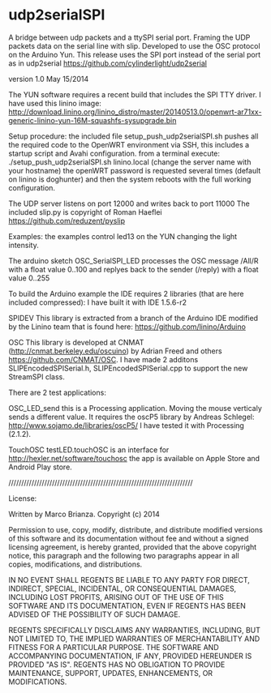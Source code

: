 udp2serialSPI
=============

A bridge between udp packets and a ttySPI serial port.
Framing the UDP packets data on the serial line with slip. 
Developed to use the OSC protocol on the Arduino Yun.
This release uses the SPI port instead of the serial port as in udp2serial https://github.com/cylinderlight/udp2serial

version 1.0  May 15/2014

The YUN software requires a recent build that includes the SPI TTY driver.
I have used this linino image:
http://download.linino.org/linino_distro/master/20140513.0/openwrt-ar71xx-generic-linino-yun-16M-squashfs-sysupgrade.bin


Setup procedure:
the included file setup_push_udp2serialSPI.sh
pushes all the required code to the OpenWRT environment via SSH,
this includes a startup script and Avahi configuration.
from a terminal execute: 
./setup_push_udp2serialSPI.sh linino.local
(change the server name with your hostname)
the openWRT password is requested several times (default on linino is doghunter) and then the system reboots with the full working configuration.

The UDP server listens on port 12000 and writes back to port 11000
The included slip.py is copyright of Roman Haeflei https://github.com/reduzent/pyslip


Examples:
the examples control led13 on the YUN changing the light intensity.

The arduino sketch OSC_SerialSPI_LED processes the OSC message /All/R with a float value 0..100
and replyes back to the sender (/reply) with a float value 0..255

To build the Arduino example the IDE requires 2 libraries (that are here included compressed):
I have built it with IDE 1.5.6-r2

SPIDEV
This library is extracted from a branch of the Arduino IDE modified by the Linino team
that is found here: https://github.com/linino/Arduino


OSC 
This library is developed at CNMAT (http://cnmat.berkeley.edu/oscuino)
by Adrian Freed and others https://github.com/CNMAT/OSC.
I have made 2 additons SLIPEncodedSPISerial.h, SLIPEncodedSPISerial.cpp to support the new StreamSPI class.


There are 2 test applications:

OSC_LED_send
this is a Processing application. Moving the mouse verticaly sends a different value.
It requires the oscP5 library by Andreas Schlegel: http://www.sojamo.de/libraries/oscP5/
I have tested it with Processing (2.1.2).

TouchOSC 
testLED.touchOSC is an interface for http://hexler.net/software/touchosc
the app is available on Apple Store and Android Play store.

////////////////////////////////////////////////////////////////////////


License:

Written by Marco Brianza. Copyright (c) 2014

Permission to use, copy, modify, distribute, and distribute modified versions
of this software and its documentation without fee and without a signed
licensing agreement, is hereby granted, provided that the above copyright
notice, this paragraph and the following two paragraphs appear in all copies,
modifications, and distributions.
 
IN NO EVENT SHALL REGENTS BE LIABLE TO ANY PARTY FOR DIRECT, INDIRECT,
SPECIAL, INCIDENTAL, OR CONSEQUENTIAL DAMAGES, INCLUDING LOST PROFITS, ARISING
OUT OF THE USE OF THIS SOFTWARE AND ITS DOCUMENTATION, EVEN IF REGENTS HAS
BEEN ADVISED OF THE POSSIBILITY OF SUCH DAMAGE.
 
REGENTS SPECIFICALLY DISCLAIMS ANY WARRANTIES, INCLUDING, BUT NOT LIMITED TO,
THE IMPLIED WARRANTIES OF MERCHANTABILITY AND FITNESS FOR A PARTICULAR
PURPOSE. THE SOFTWARE AND ACCOMPANYING DOCUMENTATION, IF ANY, PROVIDED
HEREUNDER IS PROVIDED "AS IS". REGENTS HAS NO OBLIGATION TO PROVIDE
MAINTENANCE, SUPPORT, UPDATES, ENHANCEMENTS, OR MODIFICATIONS.

